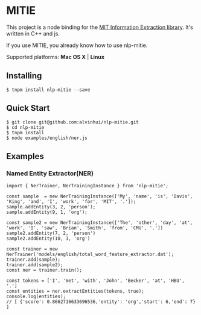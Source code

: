 # MITIE

This project is a node binding for the [MIT Information Extraction library](https://github.com/mit-nlp/MITIE). It's written in C++ and js.

If you use MITIE, you already know how to use nlp-mitie.

Supported platforms: **Mac OS X** | **Linux**

## Installing

```
$ tnpm install nlp-mitie --save
```

## Quick Start

```
$ git clone git@github.com:alvinhui/nlp-mitie.git
$ cd nlp-mitie
$ tnpm install
$ node examples/english/ner.js
```

## Examples

### Named Entity Extractor(NER)

```
import { NerTrainer, NerTrainingInstance } from 'nlp-mitie';

const sample  = new NerTrainingInstance(['My', 'name', 'is', 'Davis', 'King', 'and', 'I', 'work', 'for', 'MIT', '.']);
sample.addEntity(3, 2, 'person');
sample.addEntity(9, 1, 'org');

const sample2 = new NerTrainingInstance(['The', 'other', 'day', 'at', 'work', 'I', 'saw', 'Brian', 'Smith', 'from', 'CMU', '.'])
sample2.addEntity(7, 2, 'person')
sample2.addEntity(10, 1, 'org')

const trainer = new NerTrainer('models/english/total_word_feature_extractor.dat');
trainer.add(sample);
trainer.add(sample2);
const ner = trainer.train();

const tokens = ['I', 'met', 'with', 'John', 'Becker', 'at', 'HBU', '.']
const entities = ner.extractEntities(tokens, true);
console.log(entities);
// [ {'score': 0.8662716633696536,'entity': 'org','start': 6,'end': 7} ]
```